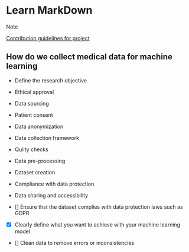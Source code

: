 # Learn MarkDown
>[!NOTE]
>[Contribution guidelines for project](docs/CONTRIBUTING.md)

## How do we collect medical data for machine learning
- Define the research objective
- Ethical approval
- Data sourcing
- Patient consent
- Data anonymization
- Data collection framework
- Quilty checks
- Data pre-processing
- Dataset creation
- Compliance with data protection
- Data sharing and accessibility

- [] Ensure thst the dataset complies with data protection laws such as GDPR
- [x] Clearly define what you want to achieve with your machine learning model
- [] Clean data to remove errors or inconsistencies
